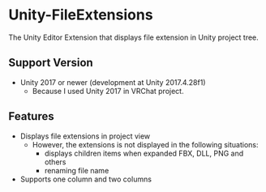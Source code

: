 # Unity-FileExtensions

The Unity Editor Extension that displays file extension in Unity project tree.

## Support Version

* Unity 2017 or newer (development at Unity 2017.4.28f1)
  * Because I used Unity 2017 in VRChat project.


## Features

* Displays file extensions in project view
  * However, the extensions is not displayed in the following situations:
    * displays children items when expanded FBX, DLL, PNG and others
    * renaming file name
* Supports one column and two columns


